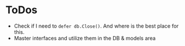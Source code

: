 # ToDos

- Check if I need to `defer db.Close()`. And where is the best place for this.
- Master interfaces and utilize them in the DB & models area

